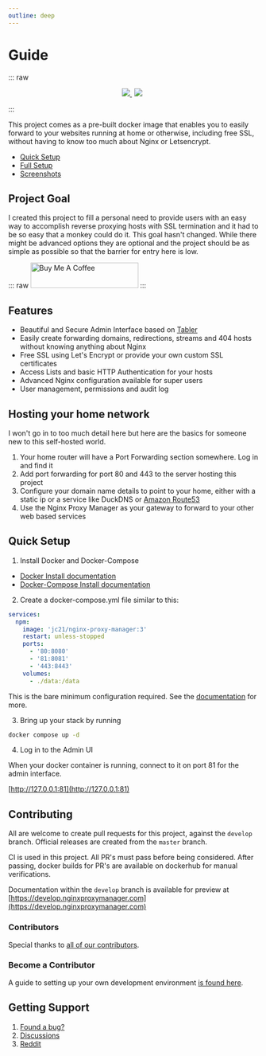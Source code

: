 ```yaml
---
outline: deep
---
```


# Guide

::: raw
<p align="center">
	<a href="https://hub.docker.com/repository/docker/jc21/nginx-proxy-manager" style="display:inline;margin-right:5px;">
		<img src="https://img.shields.io/docker/stars/jc21/nginx-proxy-manager.svg?style=for-the-badge" style="display:inline;">
	</a>
	<a href="https://hub.docker.com/repository/docker/jc21/nginx-proxy-manager" style="display:inline;margin-right:5px;">
		<img src="https://img.shields.io/docker/pulls/jc21/nginx-proxy-manager.svg?style=for-the-badge" style="display:inline;">
	</a>
</p>
:::

This project comes as a pre-built docker image that enables you to easily forward to your websites
running at home or otherwise, including free SSL, without having to know too much about Nginx or Letsencrypt.

- [Quick Setup](#quick-setup)
- [Full Setup](/setup/)
- [Screenshots](/screenshots/)

## Project Goal

I created this project to fill a personal need to provide users with an easy way to accomplish reverse
proxying hosts with SSL termination and it had to be so easy that a monkey could do it. This goal hasn't changed.
While there might be advanced options they are optional and the project should be as simple as possible
so that the barrier for entry here is low.

::: raw
<a href="https://www.buymeacoffee.com/jc21" target="_blank"><img src="http://public.jc21.com/github/by-me-a-coffee.png" alt="Buy Me A Coffee" style="height: 51px !important;width: 217px !important;" ></a>
:::

## Features

- Beautiful and Secure Admin Interface based on [Tabler](https://tabler.github.io/)
- Easily create forwarding domains, redirections, streams and 404 hosts without knowing anything about Nginx
- Free SSL using Let's Encrypt or provide your own custom SSL certificates
- Access Lists and basic HTTP Authentication for your hosts
- Advanced Nginx configuration available for super users
- User management, permissions and audit log


## Hosting your home network

I won't go in to too much detail here but here are the basics for someone new to this self-hosted world.

1. Your home router will have a Port Forwarding section somewhere. Log in and find it
2. Add port forwarding for port 80 and 443 to the server hosting this project
3. Configure your domain name details to point to your home, either with a static ip or a service like DuckDNS or [Amazon Route53](https://github.com/jc21/route53-ddns)
4. Use the Nginx Proxy Manager as your gateway to forward to your other web based services

## Quick Setup

1. Install Docker and Docker-Compose

- [Docker Install documentation](https://docs.docker.com/get-docker/)
- [Docker-Compose Install documentation](https://docs.docker.com/compose/install/)

2. Create a docker-compose.yml file similar to this:

```yml
services:
  npm:
    image: 'jc21/nginx-proxy-manager:3'
    restart: unless-stopped
    ports:
      - '80:8080'
      - '81:8081'
      - '443:8443'
    volumes:
      - ./data:/data
```

This is the bare minimum configuration required. See the [documentation](https://nginxproxymanager.com/setup/) for more.

3. Bring up your stack by running

```bash
docker compose up -d
```

4. Log in to the Admin UI

When your docker container is running, connect to it on port 81 for the admin interface.

[http://127.0.0.1:81](http://127.0.0.1:81)


## Contributing

All are welcome to create pull requests for this project, against the `develop` branch. Official releases are created from the `master` branch.

CI is used in this project. All PR's must pass before being considered. After passing,
docker builds for PR's are available on dockerhub for manual verifications.

Documentation within the `develop` branch is available for preview at
[https://develop.nginxproxymanager.com](https://develop.nginxproxymanager.com)


### Contributors

Special thanks to [all of our contributors](https://github.com/NginxProxyManager/nginx-proxy-manager/graphs/contributors).


### Become a Contributor

A guide to setting up your own development environment
[is found here](/development/).

## Getting Support

1. [Found a bug?](https://github.com/NginxProxyManager/nginx-proxy-manager/issues)
2. [Discussions](https://github.com/NginxProxyManager/nginx-proxy-manager/discussions)
3. [Reddit](https://reddit.com/r/nginxproxymanager)
